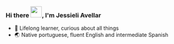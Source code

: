 ### Hi there <img src="https://raw.githubusercontent.com/kaueMarques/kaueMarques/master/hi.gif" height="30px">, I'm Jessieli Avellar</h1>
- 💭  Lifelong learner, curious about all things <br>
- 🌏  Native portuguese, fluent English and intermediate Spanish
<br>


<!--
**jessieli-avellar/jessieli-avellar** is a ✨ _special_ ✨ repository because its `README.md` (this file) appears on your GitHub profile.

Here are some ideas to get you started:

- 🔭 I’m currently working on ...
- 🌱 I’m currently learning ...
- 👯 I’m looking to collaborate on ...
- 🤔 I’m looking for help with ...
- 💬 Ask me about ...
- 📫 How to reach me: ...
- 😄 Pronouns: ...
- ⚡ Fun fact: ...
-->
